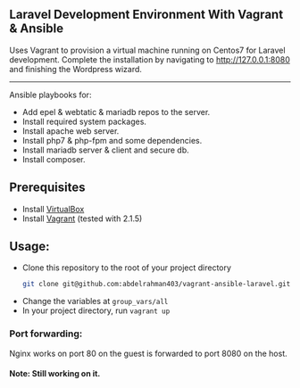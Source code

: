 ## Laravel Development Environment With Vagrant & Ansible

Uses Vagrant to provision a virtual machine running on Centos7 for Laravel development. Complete the installation by navigating to http://127.0.0.1:8080 and finishing the Wordpress wizard.

---

Ansible playbooks for:

- Add epel & webtatic & mariadb repos to the server.
- Install required system packages.
- Install apache web server.
- Install php7 & php-fpm and some dependencies.
- Install mariadb server & client and secure db.
- Install composer.

## Prerequisites

- Install [VirtualBox](https://www.virtualbox.org/wiki/Downloads)
- Install [Vagrant](http://www.vagrantup.com/) (tested with 2.1.5)

## Usage:

- Clone this repository to the root of your project directory
  ```bash
  git clone git@github.com:abdelrahman403/vagrant-ansible-laravel.git
  ```
- Change the variables at `group_vars/all`
- In your project directory, run `vagrant up`

### Port forwarding:

Nginx works on port 80 on the guest is forwarded to port 8080 on the host.

#### Note: Still working on it.
